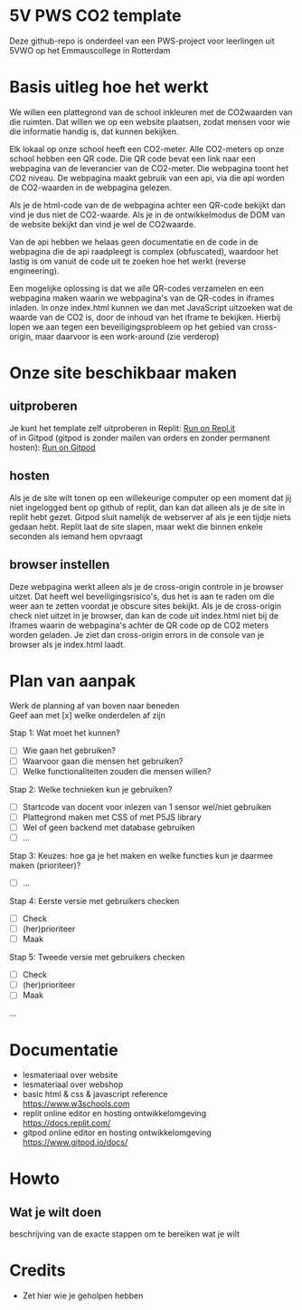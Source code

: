 # 5V PWS CO2 template
Deze github-repo is onderdeel van een PWS-project voor leerlingen uit 5VWO op het Emmauscollege in Rotterdam

# Basis uitleg hoe het werkt
We willen een plattegrond van de school inkleuren met de CO2waarden van die ruimten. Dat willen we op een website plaatsen, zodat mensen voor wie die informatie handig is, dat kunnen bekijken.

Elk lokaal op onze school heeft een CO2-meter. Alle CO2-meters op onze school hebben een QR code.
Die QR code bevat een link naar een webpagina van de leverancier van de CO2-meter.
Die webpagina toont het CO2 niveau.
De webpagina maakt gebruik van een api, via die api worden de CO2-waarden in de webpagina gelezen. 

Als je de html-code van de de webpagina achter een QR-code bekijkt dan vind je dus niet de CO2-waarde. Als je in de ontwikkelmodus de DOM van de website bekijkt dan vind je wel de CO2waarde.

Van de api hebben we helaas geen documentatie en de code in de webpagina die de api raadpleegt is complex (obfuscated), waardoor het lastig is om vanuit de code uit te zoeken hoe het werkt (reverse engineering).

Een mogelijke oplossing is dat we alle QR-codes verzamelen en een webpagina maken waarin we webpagina's van de QR-codes in iframes inladen.
In onze index.html kunnen we dan met JavaScript uitzoeken wat de waarde van de CO2 is, door de inhoud van het iframe te bekijken.
Hierbij lopen we aan tegen een beveiligingsprobleem op het gebied van cross-origin, maar daarvoor is een work-around (zie verderop)

# Onze site beschikbaar maken

## uitproberen
Je kunt het template zelf uitproberen in Replit: 
[Run on Repl.it](https://replit.com/github/svgeest/2122-5V-PWS-CO2) <br>
of in Gitpod (gitpod is zonder mailen van orders en zonder permanent hosten):
[Run on Gitpod](https://gitpod.io/#https://github.com/svgeest/2122-5V-PWS-CO2)

## hosten
Als je de site wilt tonen op een willekeurige computer op een moment dat jij niet ingelogged bent op github of replit, dan kan dat alleen als je de site in replit hebt gezet. Gitpod sluit namelijk de webserver af als je een tijdje niets gedaan hebt. Replit laat de site slapen, maar wekt die binnen enkele seconden als iemand hem opvraagt

## browser instellen
Deze webpagina werkt alleen als je de cross-origin controle in je browser uitzet.
Dat heeft wel beveiligingsrisico's, dus het is aan te raden om die weer aan te zetten voordat je obscure sites bekijkt.
Als je de cross-origin check niet uitzet in je browser, dan kan de code uit index.html niet bij de iframes waarin de webpagina's achter de QR code op de CO2 meters worden geladen. Je ziet dan cross-origin errors in de console van je browser als je index.html laadt.


# Plan van aanpak
Werk de planning af van boven naar beneden<br>
Geef aan met [x] welke onderdelen af zijn

Stap 1: Wat moet het kunnen? 
- [ ] Wie gaan het gebruiken?
- [ ] Waarvoor gaan die mensen het gebruiken?
- [ ] Welke functionaliteiten zouden die mensen willen?

Stap 2: Welke technieken kun je gebruiken?
- [ ] Startcode van docent voor inlezen van 1 sensor wel/niet gebruiken 
- [ ] Plattegrond maken met CSS of met P5JS library
- [ ] Wel of geen backend met database gebruiken
- [ ] ...

Stap 3: Keuzes: hoe ga je het maken en welke functies kun je daarmee maken (prioriteer)? 
- [ ] ...

Stap 4: Eerste versie met gebruikers checken
- [ ] Check
- [ ] (her)prioriteer
- [ ] Maak

Stap 5: Tweede versie met gebruikers checken
- [ ] Check
- [ ] (her)prioriteer
- [ ] Maak

...

# Documentatie 
* lesmateriaal over website
* lesmateriaal over webshop
* basic html & css & javascript reference<br>
https://www.w3schools.com
* replit online editor en hosting ontwikkelomgeving<br>
https://docs.replit.com/
* gitpod online editor en hosting ontwikkelomgeving<br>
https://www.gitpod.io/docs/

# Howto 

## Wat je wilt doen
beschrijving van de exacte stappen om te bereiken wat je wilt

# Credits
- Zet hier wie je geholpen hebben




